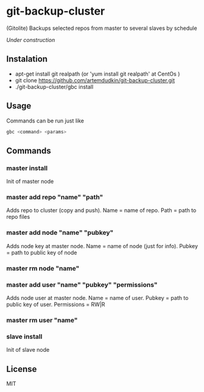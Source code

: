 # git-backup-cluster

(Gitolite) Backups selected repos from master to several slaves by schedule

_Under construction_

## Instalation

- apt-get install git realpath (or 'yum install git realpath' at CentOs )
- git clone https://github.com/artemdudkin/git-backup-cluster.git
- ./git-backup-cluster/gbc install

## Usage

Commands can be run just like 
```sh
gbc <command> <params>
```

## Commands 

### master install

Init of master node

### master add repo "name" "path"

Adds repo to cluster (copy and push). Name = name of repo. Path = path to repo files

### master add node "name" "pubkey"

Adds node key at master node. Name = name of node (just for info). Pubkey = path to public key of node

### master rm node "name"

### master add user "name" "pubkey" "permissions"

Adds node user at master node. Name = name of user. Pubkey = path to public key of user. Permissions = RW|R

### master rm user "name"

### slave install

Init of slave node

## License

MIT
